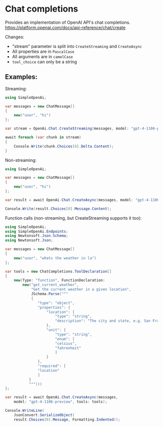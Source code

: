 # Chat completions

Provides an implementation of OpenAI API's chat completions.
https://platform.openai.com/docs/api-reference/chat/create

Changes:
- "stream" parameter is split into `CreateStreaming` and `CreateAsync`
- All properties are in `PascalCase`
- All arguments are in `camelCase`
- `tool_choice` can only be a string

## Examples:
Streaming:
```csharp
using SimpleOpenAi;

var messages = new ChatMessage[]
{
    new("user", "hi")
};

var stream = OpenAi.Chat.CreateStreaming(messages, model: "gpt-4-1106-preview");

await foreach (var chunk in stream)
{
    Console.Write(chunk.Choices[0].Delta.Content);
}
```
Non-streaming:
```csharp
using SimpleOpenAi;

var messages = new ChatMessage[]
{
    new("user", "hi")
};

var result = await OpenAi.Chat.CreateAsync(messages, model: "gpt-4-1106-preview");

Console.Write(result.Choices[0].Message.Content);
```
Function calls (non-streaming, but CreateStreaming supports it too):
```csharp
using SimpleOpenAi;
using SimpleOpenAi.Endpoints;
using Newtonsoft.Json.Schema;
using Newtonsoft.Json;

var messages = new ChatMessage[]
{
    new("user", "whats the weather in la")
};

var tools = new ChatCompletions.ToolDeclaration[]
{
    new(Type: "function", FunctionDeclaration: 
        new("get_current_weather",
            "Get the current weather in a given location",
            JSchema.Parse("""
            {
               "type": "object",
               "properties": {
                   "location": {
                       "type": "string",
                       "description": "The city and state, e.g. San Francisco, CA"
                   },
                   "unit": {
                       "type": "string",
                       "enum": [
                       "celsius",
                       "fahrenheit"
                       ]
                   }
               },
               "required": [
               "location"
               ]
           }
           """)))
};

var result = await OpenAi.Chat.CreateAsync(messages, 
    model: "gpt-4-1106-preview", tools: tools);

Console.WriteLine(
    JsonConvert.SerializeObject(
    result.Choices[0].Message, Formatting.Indented));
```